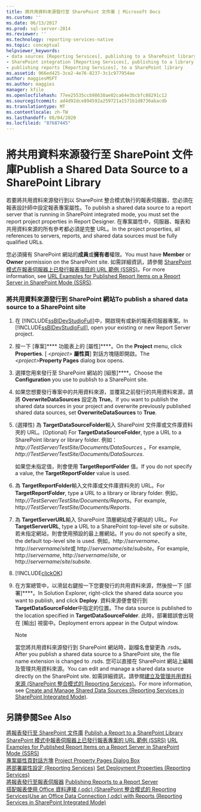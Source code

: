 ```yaml
---
title: 將共用資料來源發行至 SharePoint 文件庫 | Microsoft Docs
ms.custom: ''
ms.date: 06/13/2017
ms.prod: sql-server-2014
ms.reviewer: ''
ms.technology: reporting-services-native
ms.topic: conceptual
helpviewer_keywords:
- data sources [Reporting Services], publishing to a SharePoint library
- SharePoint integration [Reporting Services], publishing to a library
- publishing reports [Reporting Services], to a SharePoint library
ms.assetid: 966ed425-3ce2-4e76-8237-3c1c977954ae
author: maggiesMSFT
ms.author: maggies
manager: kfile
ms.openlocfilehash: 77ee25535ccb98638ae02ca64e3bcbfc88291c12
ms.sourcegitcommit: ad4d92dce894592a259721a1571b1d8736abacdb
ms.translationtype: MT
ms.contentlocale: zh-TW
ms.lasthandoff: 08/04/2020
ms.locfileid: "87687445"
---
```

# <a name="publish-a-shared-data-source-to-a-sharepoint-library"></a><span data-ttu-id="a825d-102">將共用資料來源發行至 SharePoint 文件庫</span><span class="sxs-lookup"><span data-stu-id="a825d-102">Publish a Shared Data Source to a SharePoint Library</span></span>
  <span data-ttu-id="a825d-103">若要將共用資料來源發行到以 SharePoint 整合模式執行的報表伺服器，您必須在報表設計師中設定報表專案屬性。</span><span class="sxs-lookup"><span data-stu-id="a825d-103">To publish a shared data source to a report server that is running in SharePoint integrated mode, you must set the report project properties in Report Designer.</span></span> <span data-ttu-id="a825d-104">在專案屬性中，伺服器、報表和共用資料來源的所有參考都必須是完整 URL。</span><span class="sxs-lookup"><span data-stu-id="a825d-104">In the project properties, all references to servers, reports, and shared data sources must be fully qualified URLs.</span></span>  
  
 <span data-ttu-id="a825d-105">您必須擁有 SharePoint 網站的**成員**或**擁有者**權限。</span><span class="sxs-lookup"><span data-stu-id="a825d-105">You must have **Member** or **Owner** permission on the SharePoint site.</span></span> <span data-ttu-id="a825d-106">如需詳細資訊，請參閱 [SharePoint 模式在報表伺服器上已發行報表項目的 URL 範例 &#40;SSRS&#41;](../tools/url-examples-for-items-on-a-report-server-sharepoint-mode.md)。</span><span class="sxs-lookup"><span data-stu-id="a825d-106">For more information, see [URL Examples for Published Report Items on a Report Server in SharePoint Mode &#40;SSRS&#41;](../tools/url-examples-for-items-on-a-report-server-sharepoint-mode.md).</span></span>  
  
### <a name="to-publish-a-shared-data-source-to-a-sharepoint-site"></a><span data-ttu-id="a825d-107">將共用資料來源發行到 SharePoint 網站</span><span class="sxs-lookup"><span data-stu-id="a825d-107">To publish a shared data source to a SharePoint site</span></span>  
  
1.  <span data-ttu-id="a825d-108">在 [!INCLUDE[ssBIDevStudioFull](../../includes/ssbidevstudiofull-md.md)]中，開啟現有或新的報表伺服器專案。</span><span class="sxs-lookup"><span data-stu-id="a825d-108">In [!INCLUDE[ssBIDevStudioFull](../../includes/ssbidevstudiofull-md.md)], open your existing or new Report Server project.</span></span>  
  
2.  <span data-ttu-id="a825d-109">按一下 [專案]\*\*\*\* 功能表上的 [屬性]\*\*\*\*。</span><span class="sxs-lookup"><span data-stu-id="a825d-109">On the **Project** menu, click **Properties**.</span></span> <span data-ttu-id="a825d-110">[ _\<project>_ **屬性頁**] 對話方塊隨即開啟。</span><span class="sxs-lookup"><span data-stu-id="a825d-110">The _\<project>_**Property Pages** dialog box opens.</span></span>  
  
3.  <span data-ttu-id="a825d-111">選擇您用來發行至 SharePoint 網站的 [組態]\*\*\*\*。</span><span class="sxs-lookup"><span data-stu-id="a825d-111">Choose the **Configuration** you use to publish to a SharePoint site.</span></span>  
  
4.  <span data-ttu-id="a825d-112">如果您想要發行專案中的共用資料來源，並覆寫之前發行的共用資料來源，請將 **OverwriteDataSources** 設定為 **True**。</span><span class="sxs-lookup"><span data-stu-id="a825d-112">If you want to publish the shared data sources in your project and overwrite previously published shared data sources, set **OverwriteDataSources** to **True**.</span></span>  
  
5.  <span data-ttu-id="a825d-113">(選擇性) 為 **TargetDataSourceFolder**輸入 SharePoint 文件庫或文件庫資料夾的 URL。</span><span class="sxs-lookup"><span data-stu-id="a825d-113">(Optional) For **TargetDataSourceFolder**, type a URL to a SharePoint library or library folder.</span></span> <span data-ttu-id="a825d-114">例如： *http://TestServer/TestSite/Documents/DataSources* 。</span><span class="sxs-lookup"><span data-stu-id="a825d-114">For example, *http://TestServer/TestSite/Documents/DataSources*.</span></span>  
  
     <span data-ttu-id="a825d-115">如果您未指定值，則會使用 **TargetReportFolder** 值。</span><span class="sxs-lookup"><span data-stu-id="a825d-115">If you do not specify a value, the **TargetReportFolder** value is used.</span></span>  
  
6.  <span data-ttu-id="a825d-116">為 **TargetReportFolder**輸入文件庫或文件庫資料夾的 URL。</span><span class="sxs-lookup"><span data-stu-id="a825d-116">For **TargetReportFolder**, type a URL to a library or library folder.</span></span> <span data-ttu-id="a825d-117">例如，http:*//TestServer/TestSite/Documents/Reports*。</span><span class="sxs-lookup"><span data-stu-id="a825d-117">For example, http:*//TestServer/TestSite/Documents/Reports*.</span></span>  
  
7.  <span data-ttu-id="a825d-118">為 **TargetServerURL**輸入 SharePoint 頂層網站或子網站的 URL。</span><span class="sxs-lookup"><span data-stu-id="a825d-118">For **TargetServerURL**, type a URL to a SharePoint top-level site or subsite.</span></span> <span data-ttu-id="a825d-119">若未指定網站，則會使用預設的最上層網站。</span><span class="sxs-lookup"><span data-stu-id="a825d-119">If you do not specify a site, the default top-level site is used.</span></span> <span data-ttu-id="a825d-120">例如，http://*servername*、http://*servername*/*site*或 http://*servername*/*site*/*subsite*。</span><span class="sxs-lookup"><span data-stu-id="a825d-120">For example, http://*servername*, http://*servername*/*site*, or http://*servername*/*site*/*subsite*.</span></span>  
  
8.  [!INCLUDE[clickOK](../../includes/clickok-md.md)]  
  
9. <span data-ttu-id="a825d-121">在方案總管中，以滑鼠右鍵按一下您要發行的共用資料來源，然後按一下 [部署]\*\*\*\*。</span><span class="sxs-lookup"><span data-stu-id="a825d-121">In Solution Explorer, right-click the shared data source you want to publish, and click **Deploy**.</span></span> <span data-ttu-id="a825d-122">資料來源便會發行到 **TargetDataSourceFolder**中指定的位置。</span><span class="sxs-lookup"><span data-stu-id="a825d-122">The data source is published to the location specified in **TargetDataSourceFolder**.</span></span> <span data-ttu-id="a825d-123">此時，部署錯誤會出現在 [輸出] 視窗中。</span><span class="sxs-lookup"><span data-stu-id="a825d-123">Deployment errors appear in the Output window.</span></span>  
  
    > [!NOTE]  
    >  <span data-ttu-id="a825d-124">當您將共用資料來源發行到 SharePoint 網站時，副檔名會變更為 .rsds。</span><span class="sxs-lookup"><span data-stu-id="a825d-124">After you publish a shared data source to a SharePoint site, the file name extension is changed to .rsds.</span></span> <span data-ttu-id="a825d-125">您可以直接在 SharePoint 網站上編輯及管理共用資料來源。</span><span class="sxs-lookup"><span data-stu-id="a825d-125">You can edit and manage a shared data source directly on the SharePoint site.</span></span> <span data-ttu-id="a825d-126">如需詳細資訊，請參閱[建立及管理共用資料來源 &#40;SharePoint 整合模式的 Reporting Services&#41;](../create-manage-shared-data-sources-reporting-services-sharepoint-integrated-mode.md)。</span><span class="sxs-lookup"><span data-stu-id="a825d-126">For more information, see [Create and Manage Shared Data Sources &#40;Reporting Services in SharePoint Integrated Mode&#41;](../create-manage-shared-data-sources-reporting-services-sharepoint-integrated-mode.md).</span></span>  
  
## <a name="see-also"></a><span data-ttu-id="a825d-127">另請參閱</span><span class="sxs-lookup"><span data-stu-id="a825d-127">See Also</span></span>  
 <span data-ttu-id="a825d-128">[將報表發行至 SharePoint 文件庫](publish-a-report-to-a-sharepoint-library.md) </span><span class="sxs-lookup"><span data-stu-id="a825d-128">[Publish a Report to a SharePoint Library](publish-a-report-to-a-sharepoint-library.md) </span></span>  
 <span data-ttu-id="a825d-129">[SharePoint 模式中報表伺服器上已發行報表專案的 URL 範例 &#40;SSRS&#41;](../tools/url-examples-for-items-on-a-report-server-sharepoint-mode.md) </span><span class="sxs-lookup"><span data-stu-id="a825d-129">[URL Examples for Published Report Items on a Report Server in SharePoint Mode &#40;SSRS&#41;](../tools/url-examples-for-items-on-a-report-server-sharepoint-mode.md) </span></span>  
 <span data-ttu-id="a825d-130">[專案屬性頁對話方塊](../tools/project-property-pages-dialog-box.md) </span><span class="sxs-lookup"><span data-stu-id="a825d-130">[Project Property Pages Dialog Box](../tools/project-property-pages-dialog-box.md) </span></span>  
 <span data-ttu-id="a825d-131">[將部署屬性設定 &#40;Reporting Services&#41;](../tools/set-deployment-properties-reporting-services.md) </span><span class="sxs-lookup"><span data-stu-id="a825d-131">[Set Deployment Properties &#40;Reporting Services&#41;](../tools/set-deployment-properties-reporting-services.md) </span></span>  
 <span data-ttu-id="a825d-132">[將報表發行至報表伺服器](publishing-reports-to-a-report-server.md) </span><span class="sxs-lookup"><span data-stu-id="a825d-132">[Publishing Reports to a Report Server](publishing-reports-to-a-report-server.md) </span></span>  
 [<span data-ttu-id="a825d-133">搭配報表使用 Office 資料連接 &#40;.odc&#41; &#40;SharePoint 整合模式的 Reporting Services&#41;</span><span class="sxs-lookup"><span data-stu-id="a825d-133">Use an Office Data Connection &#40;.odc&#41; with Reports &#40;Reporting Services in SharePoint Integrated Mode&#41;</span></span>](../report-data/use-an-office-data-connection-odc-with-reports.md)  
  
  
